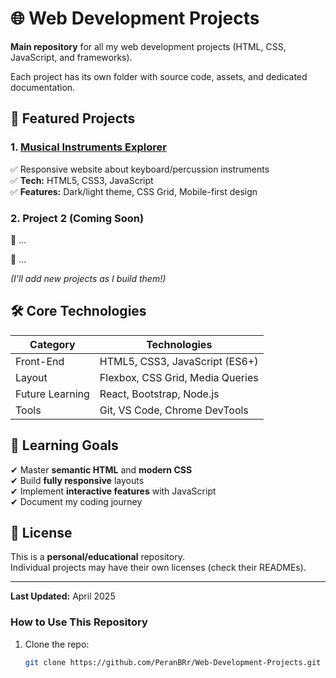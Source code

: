# 🌐 Web Development Projects

**Main repository** for all my web development projects (HTML, CSS, JavaScript, and frameworks).  

Each project has its own folder with source code, assets, and dedicated documentation.

## 🚀 Featured Projects

### 1. [Musical Instruments Explorer](/musical-instruments)
✅ Responsive website about keyboard/percussion instruments  
✅ **Tech:** HTML5, CSS3, JavaScript  
✅ **Features:** Dark/light theme, CSS Grid, Mobile-first design

### 2. Project 2 (Coming Soon)
🔹 ...

🔹 ...

*(I'll add new projects as I build them!)*

## 🛠 Core Technologies

| Category       | Technologies                     |
|----------------|----------------------------------|
| Front-End      | HTML5, CSS3, JavaScript (ES6+)   |
| Layout         | Flexbox, CSS Grid, Media Queries |
| Future Learning| React, Bootstrap, Node.js        |
| Tools          | Git, VS Code, Chrome DevTools    |

## 🎯 Learning Goals

✔ Master **semantic HTML** and **modern CSS**  
✔ Build **fully responsive** layouts  
✔ Implement **interactive features** with JavaScript  
✔ Document my coding journey

## 📜 License

This is a **personal/educational** repository.  
Individual projects may have their own licenses (check their READMEs).

---

**Last Updated:** April 2025

### How to Use This Repository

1. Clone the repo:
   ```bash
   git clone https://github.com/PeranBRr/Web-Development-Projects.git
